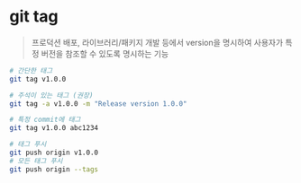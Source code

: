 # git tag

> 프로덕션 배포, 라이브러리/패키지 개발 등에서 version을 명시하여 사용자가 특정 버전을 참조할 수 있도록 명시하는 기능

```sh
# 간단한 태그
git tag v1.0.0

# 주석이 있는 태그 (권장)
git tag -a v1.0.0 -m "Release version 1.0.0"

# 특정 commit에 태그
git tag v1.0.0 abc1234

# 태그 푸시
git push origin v1.0.0
# 모든 태그 푸시
git push origin --tags
```
